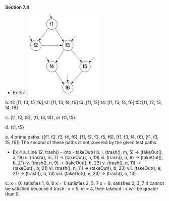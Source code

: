 **Section 7.4**

- Ex 3
a.
![](https://github.com/Yus147/Software-Testing-2020-USTH/blob/master/DoanBaCuong/Untitled2.png?raw=true)

b. 
t1: [f1, f3, f5, f6] 
t2: [f1, f3, f4, f6] 
t3: [f1, f2] 
t4: [f1, f3, f4, f6] 
t5: [f1, f2, f3, f4, f6]

c. {t1, t2, t3}, {t1, t3, t4}, or {t1, t5}. 

d. {t1, t5}

e. 4 prime paths: 
{[f1, f2, f3, f4, f6], [f1, f2, f3, f5, f6], [f1, f3, f4, f6], [f1, f3, f5, f6]} 
 The second of these paths is not covered by the given test paths.
- Ex 4
a. Line 12, trash() - into - takeOut() 
b. 
i. (trash(), m, 5) → (takeOut(), a, 19) 
ii. (trash(), m, 7) → (takeOut(), a, 19) 
iii. (trash(), n, 9) → (takeOut(), b, 21) 
iv. (trash(), n, 9) → (takeOut(), b, 23) 
v. (trash(), n, 11) → (takeOut(), b, 21) 
vi. (trash(), n, 11) → (takeOut(), b, 23) 
vii. (takeOut(), e, 21) → (trash(), o, 13) 
viii. (takeOut(), e, 23) → (trash(), o, 13)

c.
x = 0: satisfies 1, 6, 8 
x = 1: satisfies 2, 5, 7 
 x = 6: satisfies 2, 3, 7 
 4 cannot be satisfied because if trash : x > 5, m = 4, then takeout : x will be greater than 0.
